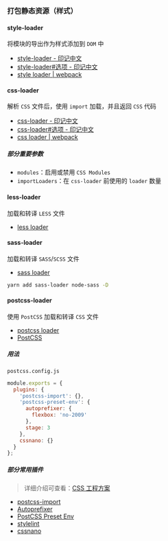 ### 打包静态资源（样式）

#### style-loader

将模块的导出作为样式添加到 `DOM` 中

- [style-loader - 印记中文](https://webpack.docschina.org/loaders/style-loader)
- [style-loader#选项 - 印记中文](https://webpack.docschina.org/loaders/style-loader#%E9%80%89%E9%A1%B9)
- [style loader | webpack](https://webpack.js.org/loaders/style-loader/)

#### css-loader

解析 `CSS` 文件后，使用 `import` 加载，并且返回 `CSS` 代码

- [css-loader - 印记中文](https://webpack.docschina.org/loaders/css-loader)
- [css-loader#选项 - 印记中文](https://webpack.docschina.org/loaders/css-loader#%E9%80%89%E9%A1%B9)
- [css loader | webpack](https://webpack.js.org/loaders/css-loader/)

##### 部分重要参数

- `modules`：启用或禁用 `CSS Modules`
- `importLoaders`：在 `css-loader` 前使用的 `loader` 数量

#### less-loader

加载和转译 `LESS` 文件

- [less loader](https://webpack.js.org/loaders/less-loader/)

#### sass-loader

加载和转译 `SASS`/`SCSS` 文件

- [sass loader](https://webpack.js.org/loaders/sass-loader/)

```bash
yarn add sass-loader node-sass -D
```

#### postcss-loader

使用 `PostCSS` 加载和转译 `CSS` 文件

- [postcss loader](https://webpack.js.org/loaders/postcss-loader/)
- [PostCSS](https://postcss.org/)

##### 用法

`postcss.config.js`

```javascript
module.exports = {
  plugins: {
    'postcss-import': {},
    'postcss-preset-env': {
      autoprefixer: {
        flexbox: 'no-2009'
      },
      stage: 3
    },
    cssnano: {}
  }
};
```

##### 部分常用插件

> 详细介绍可查看：[CSS 工程方案](https://github.com/shuangmianxiaoQ/study-note/issues/38)

- [postcss-import](https://github.com/postcss/postcss-import)
- [Autoprefixer](https://github.com/postcss/autoprefixer)
- [PostCSS Preset Env](https://github.com/csstools/postcss-preset-env)
- [stylelint](https://stylelint.io/)
- [cssnano](https://github.com/cssnano/cssnano)
